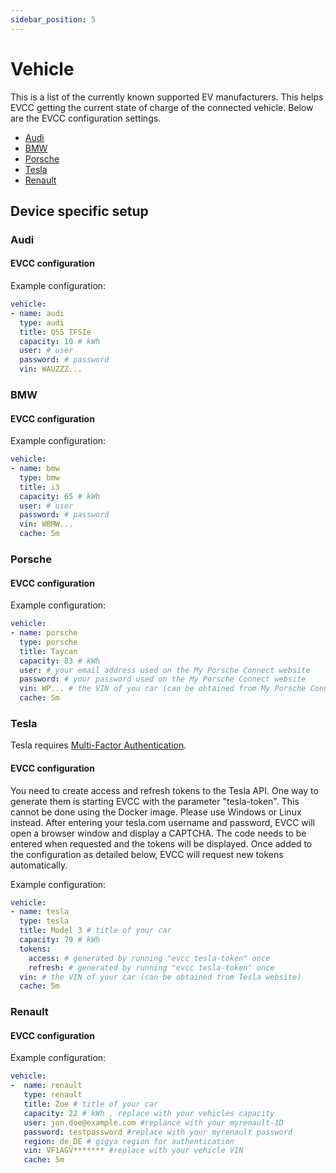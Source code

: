 ```yaml
---
sidebar_position: 5
---
```


# Vehicle

This is a list of the currently known supported EV manufacturers. This helps EVCC getting the current state of charge of the connected vehicle. Below are the EVCC configuration settings.

- [Audi](#Audi)
- [BMW](#BMW)
- [Porsche](#Porsche)
- [Tesla](#Tesla)
- [Renault](#Renault)

## Device specific setup

### Audi

#### EVCC configuration

Example configuration:

```yaml
vehicle:
- name: audi
  type: audi
  title: Q55 TFSIe
  capacity: 10 # kWh
  user: # user
  password: # password
  vin: WAUZZZ...
```

### BMW

#### EVCC configuration

Example configuration:

```yaml
vehicle:
- name: bmw
  type: bmw
  title: i3
  capacity: 65 # kWh
  user: # user
  password: # password
  vin: WBMW...
  cache: 5m
```

### Porsche

#### EVCC configuration

Example configuration:

```yaml
vehicle:
- name: porsche
  type: porsche
  title: Taycan
  capacity: 83 # kWh
  user: # your email address used on the My Porsche Connect website
  password: # your password used on the My Porsche Connect website
  vin: WP... # the VIN of you car (can be obtained from My Porsche Connect website)
  cache: 5m
```

### Tesla

Tesla requires [Multi-Factor Authentication](https://www.tesla.com/support/multi-factor-authentication).

#### EVCC configuration

You need to create access and refresh tokens to the Tesla API. One way to generate them is starting EVCC with the parameter "tesla-token". This cannot be done using the Docker image. Please use Windows or Linux instead. After entering your tesla.com username and password, EVCC will open a browser window and display a CAPTCHA. The code needs to be entered when requested and the tokens will be displayed. Once added to the configuration as detailed below, EVCC will request new tokens automatically.

Example configuration:

```yaml
vehicle:
- name: tesla
  type: tesla
  title: Model 3 # title of your car
  capacity: 79 # kWh
  tokens:
    access: # generated by running "evcc tesla-token" once
    refresh: # generated by running "evcc tesla-token" once
  vin: # the VIN of your car (can be obtained from Tesla website)
  cache: 5m
```

### Renault

#### EVCC configuration

Example configuration:
```yaml
vehicle:
-  name: renault
   type: renault
   title: Zoe # title of your car
   capacity: 22 # kWh , replace with your vehicles capacity
   user: jon.doe@example.com #replance with your myrenault-ID
   password: testpassword #replace with your myrenault password
   region: de_DE # gigya region for authentication
   vin: VF1AGV******* #replace with your vehicle VIN
   cache: 5m
```